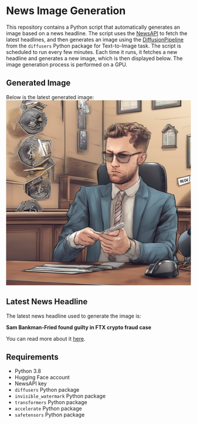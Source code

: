 # News Image Generation
This repository contains a Python script that automatically generates an image based on a news headline. The script uses the [NewsAPI](https://newsapi.org/) to fetch the latest headlines, and then generates an image using the [DiffusionPipeline](https://github.com/huggingface/diffusers) from the `diffusers` Python package for Text-to-Image task.
The script is scheduled to run every few minutes. Each time it runs, it fetches a new headline and generates a new image, which is then displayed below. The image generation process is performed on a GPU.

## Generated Image
Below is the latest generated image:
![Generated Image](image.png)

## Latest News Headline
The latest news headline used to generate the image is:

**Sam Bankman-Fried found guilty in FTX crypto fraud case**

You can read more about it [here](https://news.google.com/rss/articles/CBMiPWh0dHBzOi8vd3d3LmNic25ld3MuY29tL25ld3Mvc2FtLWJhbmttYW4tZnJpZWQtdHJpYWwtdmVyZGljdC_SAUFodHRwczovL3d3dy5jYnNuZXdzLmNvbS9hbXAvbmV3cy9zYW0tYmFua21hbi1mcmllZC10cmlhbC12ZXJkaWN0Lw?oc=5).

## Requirements
- Python 3.8
- Hugging Face account
- NewsAPI key
- `diffusers` Python package
- `invisible_watermark` Python package
- `transformers` Python package
- `accelerate` Python package
- `safetensors` Python package
